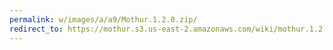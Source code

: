```yaml
---
permalink: w/images/a/a9/Mothur.1.2.0.zip/
redirect_to: https://mothur.s3.us-east-2.amazonaws.com/wiki/mothur.1.2.0.zip
---
```


